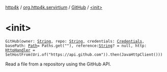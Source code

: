 [http4k](../../index.md) / [org.http4k.servirtium](../index.md) / [GitHub](index.md) / [&lt;init&gt;](./-init-.md)

# &lt;init&gt;

`GitHub(owner: `[`String`](https://kotlinlang.org/api/latest/jvm/stdlib/kotlin/-string/index.html)`, repo: `[`String`](https://kotlinlang.org/api/latest/jvm/stdlib/kotlin/-string/index.html)`, credentials: `[`Credentials`](../../org.http4k.core/-credentials/index.md)`, basePath: `[`Path`](https://docs.oracle.com/javase/9/docs/api/java/nio/file/Path.html)` = Paths.get(""), reference: `[`String`](https://kotlinlang.org/api/latest/jvm/stdlib/kotlin/-string/index.html)`? = null, http: `[`HttpHandler`](../../org.http4k.core/-http-handler.md)` = SetHostFrom(Uri.of("https://api.github.com")).then(JavaHttpClient()))`

Read a file from a repository using the GitHub API.

